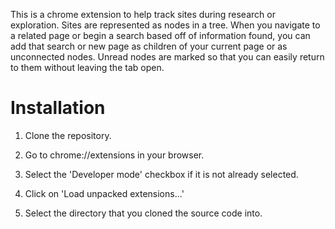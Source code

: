 This is a chrome extension to help track sites during research or exploration. Sites are represented as nodes in a tree. When you navigate to a related page or begin a search based off of information found, you can add that search or new page as children of your current page or as unconnected nodes. Unread nodes are marked so that you can easily return to them without leaving the tab open.

Installation
============

1. Clone the repository.

2. Go to chrome://extensions in your browser.

3. Select the 'Developer mode' checkbox if it is not already selected.

4. Click on 'Load unpacked extensions...'

5. Select the directory that you cloned the source code into.